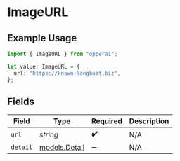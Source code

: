 # ImageURL

## Example Usage

```typescript
import { ImageURL } from "opperai";

let value: ImageURL = {
  url: "https://known-longboat.biz",
};
```

## Fields

| Field                                | Type                                 | Required                             | Description                          |
| ------------------------------------ | ------------------------------------ | ------------------------------------ | ------------------------------------ |
| `url`                                | *string*                             | :heavy_check_mark:                   | N/A                                  |
| `detail`                             | [models.Detail](../models/detail.md) | :heavy_minus_sign:                   | N/A                                  |